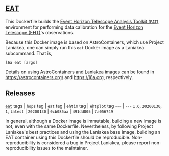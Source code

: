 # [`EAT`][1]

This Dockerfile builds the [Event Horizon Telescope Analysis Toolkit
(`EAT`)](https://github.com/sao-eht/eat) environment for performing
data calibration for the [Event Horizon Telescope
(EHT)](https://eventhorizontelescope.org/)'s observations.

Because this Docker image is based on AstroContainers, which use
Project Laniakea, one can simply run this `eat` Docker image as a
Laniakea subcommand.
That is,

    l6a eat [args]

Details on using AstroContainers and Laniakea images can be found in
https://astrocontainers.org/ and https://l6a.org, respectively.

## Releases

[`eat`][1] tags | `hops` tag | `eat` tag | `ehtim` tag | `ehtplot` tag
--- | ---
`1.6`, `20200130`, `1`, `latest` | `20200130` | `0cb085aa` | `491dd805` | `7a056749`

In general, although a Docker image is immutable, building a new image
is not, even with the same Dockerfile.
Nevertheless, by following Project Laniakea's best practices and using
the Laniakea base image, building an EAT container using this
Dockerfile should be reproducible.
Non-reproducibility is considered a bug in Project Laniakea, please
report non-reproducibility issues to the maintainer.

[1]: https://hub.docker.com/repository/docker/ehtcon/eat
